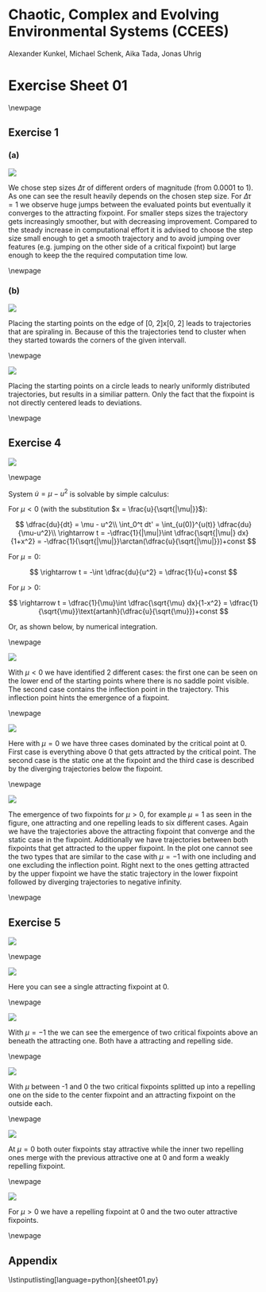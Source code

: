 
# Chaotic, Complex and Evolving Environmental Systems (CCEES)

Alexander Kunkel, Michael Schenk, Aika Tada, Jonas Uhrig 


# Exercise Sheet 01

\newpage

## Exercise 1

### (a)

![](sheet01_ex1a.png)

We chose step sizes $\Delta\tau$ of different orders of magnitude (from 0.0001 to 1). As one can see the result heavily depends on the chosen step size. For $\Delta\tau = 1$ we observe huge jumps between the evaluated points but eventually it converges to the attracting fixpoint. For smaller steps sizes the trajectory gets increasingly smoother, but with decreasing improvement. Compared to the steady increase in computational effort it is advised to choose the step size small enough to get a smooth trajectory and to avoid jumping over features (e.g. jumping on the other side of a critical fixpoint) but large enough to keep the the required computation time low.

\newpage

### (b)

![](sheet01_ex1bsquare.png)

Placing the starting points on the edge of [0, 2]x[0, 2] leads to trajectories that are spiraling in. Because of this the trajectories tend to cluster when they started towards the corners of the given intervall.

\newpage

![](sheet01_ex1bcircle.png)

Placing the starting points on a circle leads to nearly uniformly distributed trajectories, but results in a similiar pattern. Only the fact that the fixpoint is not directly centered leads to deviations.

\newpage

## Exercise 4

![](sheet01_4hand.png)

\newpage 

System $\dot{u} = \mu - u^2$ is solvable by simple calculus:

For $\mu < 0$ (with the substitution $x = \frac{u}{\sqrt{|\mu|}}$):

$$
    \dfrac{du}{dt} = \mu - u^2\\
    \int_0^t dt' = \int_{u(0)}^{u(t)} \dfrac{du}{\mu-u^2}\\
    \rightarrow t = -\dfrac{1}{|\mu|}\int \dfrac{\sqrt{|\mu|} dx}{1+x^2} = -\dfrac{1}{\sqrt{|\mu|}}\arctan(\dfrac{u}{\sqrt{|\mu|}})+const
$$

For $\mu = 0$:

$$
    \rightarrow t = -\int \dfrac{du}{u^2} = \dfrac{1}{u}+const
$$

For $\mu > 0$:

$$
    \rightarrow t = \dfrac{1}{\mu}\int \dfrac{\sqrt{\mu} dx}{1-x^2} = \dfrac{1}{\sqrt{\mu}}\text{artanh}(\dfrac{u}{\sqrt{\mu}})+const
$$

Or, as shown below, by numerical integration.

\newpage

![](sheet01_ex4_mu=-1.png)

With $\mu < 0$ we have identified 2 different cases: the first one can be seen on the lower end of the starting points where there is no saddle point visible. The second case contains the inflection point in the trajectory. This inflection point hints the emergence of a fixpoint.

\newpage

![](sheet01_ex4_mu=0.png)

Here with $\mu = 0$ we have three cases dominated by the critical point at 0. First case is everything above 0 that gets attracted by the critical point. The second case is the static one at the fixpoint and the third case is described by the diverging trajectories below the fixpoint.

\newpage

![](sheet01_ex4_mu=1.png)

The emergence of two fixpoints for $\mu > 0$, for example $\mu = 1$ as seen in the figure, one attracting and one repelling leads to six different cases. Again we have the trajectories above the attracting fixpoint that converge and the static case in the fixpoint. Additionally we have trajectories between both fixpoints that get attracted to the upper fixpoint. In the plot one cannot see the two types that are similar to the case with $\mu = -1$ with one including and one excluding the inflection point. Right next to the ones getting attracted by the upper fixpoint we have the static trajectory in the lower fixpoint followed by diverging trajectories to negative infinity.

\newpage

## Exercise 5

![](sheet01_5hand.png)

\newpage

![](sheet01_ex5_mu=-2.png)

Here you can see a single attracting fixpoint at 0.

\newpage

![](sheet01_ex5_mu=-1.png)

With $\mu = -1$ the we can see the emergence of two critical fixpoints above an beneath the attracting one. Both have a attracting and repelling side.

\newpage

![](sheet01_ex5_mu=-0.5.png)

With $\mu$ between -1 and 0 the two critical fixpoints splitted up into a repelling one on the side to the center fixpoint and an attracting fixpoint on the outside each.

\newpage

![](sheet01_ex5_mu=0.png)

At $\mu = 0$ both outer fixpoints stay attractive while the inner two repelling ones merge with the previous attractive one at 0 and form a weakly repelling fixpoint.

\newpage

![](sheet01_ex5_mu=1.png)

For $\mu > 0$ we have a repelling fixpoint at 0 and the two outer attractive fixpoints.

\newpage

## Appendix

\lstinputlisting[language=python]{sheet01.py}
